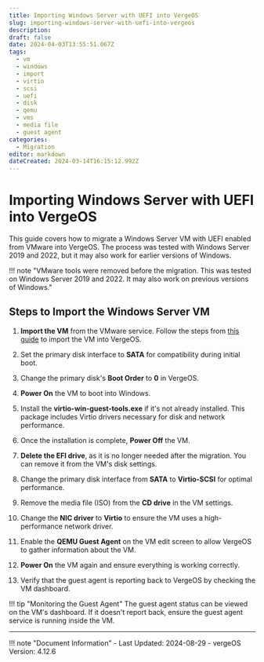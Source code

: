 ```yaml
---
title: Importing Windows Server with UEFI into VergeOS  
slug: importing-windows-server-with-uefi-into-vergeos  
description:  
draft: false  
date: 2024-04-03T13:55:51.067Z  
tags:
  - vm
  - windows
  - import
  - virtio
  - scsi
  - uefi
  - disk
  - qemu
  - vms
  - media file
  - guest agent
categories:  
  - Migration  
editor: markdown  
dateCreated: 2024-03-14T16:15:12.992Z  
---
```


# Importing Windows Server with UEFI into VergeOS

This guide covers how to migrate a Windows Server VM with UEFI enabled from VMware into VergeOS. The process was tested with Windows Server 2019 and 2022, but it may also work for earlier versions of Windows.

!!! note "VMware tools were removed before the migration. This was tested on Windows Server 2019 and 2022. It may also work on previous versions of Windows."

## Steps to Import the Windows Server VM

1. **Import the VM** from the VMware service. Follow the steps from [this guide](/docs/product-guide/importvmware) to import the VM into VergeOS.
   
2. Set the primary disk interface to **SATA** for compatibility during initial boot.
   
3. Change the primary disk's **Boot Order** to **0** in VergeOS.

4. **Power On** the VM to boot into Windows.

5. Install the **virtio-win-guest-tools.exe** if it's not already installed. This package includes Virtio drivers necessary for disk and network performance.
   
6. Once the installation is complete, **Power Off** the VM.

7. **Delete the EFI drive**, as it is no longer needed after the migration. You can remove it from the VM's disk settings.

8. Change the primary disk interface from **SATA** to **Virtio-SCSI** for optimal performance.

9. Remove the media file (ISO) from the **CD drive** in the VM settings.

10. Change the **NIC driver** to **Virtio** to ensure the VM uses a high-performance network driver.

11. Enable the **QEMU Guest Agent** on the VM edit screen to allow VergeOS to gather information about the VM.

12. **Power On** the VM again and ensure everything is working correctly.

13. Verify that the guest agent is reporting back to VergeOS by checking the VM dashboard.

!!! tip "Monitoring the Guest Agent"
    The guest agent status can be viewed on the VM's dashboard. If it doesn't report back, ensure the guest agent service is running inside the VM.

---

!!! note "Document Information"
    - Last Updated: 2024-08-29
    - vergeOS Version: 4.12.6
